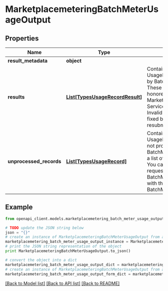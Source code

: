 # MarketplacemeteringBatchMeterUsageOutput


## Properties
Name | Type | Description | Notes
------------ | ------------- | ------------- | -------------
**result_metadata** | **object** |  | [optional] 
**results** | [**List[TypesUsageRecordResult]**](TypesUsageRecordResult.md) | Contains all UsageRecords processed by BatchMeterUsage. These records were either honored by AWS Marketplace Metering Service or were invalid. Invalid records should be fixed before being resubmitted. | [optional] 
**unprocessed_records** | [**List[TypesUsageRecord]**](TypesUsageRecord.md) | Contains all UsageRecords that were not processed by BatchMeterUsage. This is a list of UsageRecords. You can retry the failed request by making another BatchMeterUsage call with this list as input in the BatchMeterUsageRequest. | [optional] 

## Example

```python
from openapi_client.models.marketplacemetering_batch_meter_usage_output import MarketplacemeteringBatchMeterUsageOutput

# TODO update the JSON string below
json = "{}"
# create an instance of MarketplacemeteringBatchMeterUsageOutput from a JSON string
marketplacemetering_batch_meter_usage_output_instance = MarketplacemeteringBatchMeterUsageOutput.from_json(json)
# print the JSON string representation of the object
print MarketplacemeteringBatchMeterUsageOutput.to_json()

# convert the object into a dict
marketplacemetering_batch_meter_usage_output_dict = marketplacemetering_batch_meter_usage_output_instance.to_dict()
# create an instance of MarketplacemeteringBatchMeterUsageOutput from a dict
marketplacemetering_batch_meter_usage_output_form_dict = marketplacemetering_batch_meter_usage_output.from_dict(marketplacemetering_batch_meter_usage_output_dict)
```
[[Back to Model list]](../README.md#documentation-for-models) [[Back to API list]](../README.md#documentation-for-api-endpoints) [[Back to README]](../README.md)


